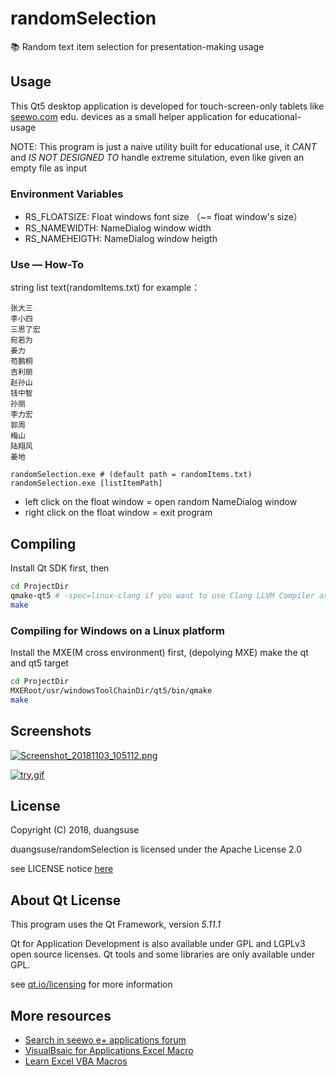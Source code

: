 # randomSelection
📚 Random text item selection for presentation-making usage

## Usage

This Qt5 desktop application is developed for touch-screen-only tablets like [seewo.com](https://seewo.com) edu. devices as a small helper application for educational-usage

NOTE: This program is just a naive utility built for educational use, it *CANT* and *IS NOT DESIGNED TO* handle extreme situlation, even like given an empty file as input

### Environment Variables

+ RS_FLOATSIZE: Float windows font size （~= float window's size）
+ RS_NAMEWIDTH: NameDialog window width
+ RS_NAMEHEIGTH: NameDialog window heigth

### Use — How-To

string list text(randomItems.txt) for example：

```plain
张大三
李小四
三思了宏
宛若为
姜力
苟鹏桐
吉利丽
赵孙山
钱中智
孙丽
李力宏
郭周
梅山
陆翔风
姜地
```

```
randomSelection.exe # (default path = randomItems.txt)
randomSelection.exe [listItemPath]
```

+ left click on the float window = open random NameDialog window
+ right click on the float window = exit program

## Compiling

Install Qt SDK first, then

```bash
cd ProjectDir
qmake-qt5 # -spec=linux-clang if you want to use Clang LLVM Compiler as project compiler
make
```

### Compiling for Windows on a Linux platform

Install the MXE(M cross environment) first, (depolying MXE) make the qt and qt5 target

```bash
cd ProjectDir
MXERoot/usr/windowsToolChainDir/qt5/bin/qmake
make
```

## Screenshots

[![Screenshot_20181103_105112.png](https://i.loli.net/2018/11/03/5bdd0f4c13d19.png)](https://i.loli.net/2018/11/03/5bdd0f4c13d19.png)

[![try.gif](https://i.loli.net/2018/11/03/5bdd0f6629a2b.gif)](https://i.loli.net/2018/11/03/5bdd0f6629a2b.gif)

## License

Copyright (C) 2018, duangsuse

duangsuse/randomSelection is licensed under the
Apache License 2.0

see LICENSE notice [here](https://github.com/duangsuse/randomSelection/blob/master/LICENSE)

## About Qt License

This program uses the Qt Framework, version _5.11.1_

Qt for Application Development is also available under GPL and LGPLv3 open source licenses. Qt tools and some libraries are only available under GPL.

see [qt.io/licensing](https://www1.qt.io/licensing/) for more information

## More resources

+ [Search in seewo e+ applications forum](http://bbs.seewoedu.cn/search.php?mod=forum&orderby=lastpost&ascdesc=desc&searchsubmit=yes&kw=%E7%82%B9%E5%90%8D)
+ [VisualBsaic for Applications Excel Macro](http://bbs.seewoedu.cn/forum.php?mod=viewthread&tid=2266&highlight=%E7%82%B9%E5%90%8D)
+ [Learn Excel VBA Macros](https://www.excel-easy.com/vba/)

